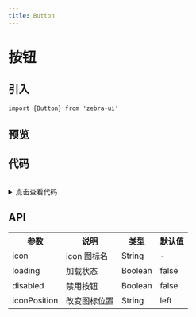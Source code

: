 ```yaml
---
title: Button 
---
```

# 按钮
## 引入
```
import {Button} from 'zebra-ui' 
```
## 预览
<ClientOnly>
  <button-demos/>
</ClientOnly>

## 代码


<details style="margin-top: 32px;">
 <summary style=" outline: none">点击查看代码</summary> 

```vue
    <g-button>默认按钮</g-button>
    <g-button icon="settings">带icon按钮</g-button>
    <g-button :loading="true">加载按钮</g-button>
    <g-button disabled>禁用按钮</g-button>
```
</details>

## API
<table>
  <tr>
    <th>参数</th>
    <th>说明</th>
    <th>类型</th>
    <th>默认值</th>
  </tr>
  <tr>
    <td>icon</td>
    <td>icon 图标名</td>
    <td>String</td>
    <td>-</td>
  </tr>
  <tr>
    <td>loading</td>
    <td>加载状态</td>
    <td>Boolean</td>
    <td>false</td>
  </tr>
  <tr>
    <td>disabled</td>
    <td>禁用按钮</td>
    <td>Boolean</td>
    <td>false</td>
  </tr>
  <tr>
    <td>iconPosition</td>
    <td>改变图标位置</td>
    <td>String</td>
    <td>left</td>
  </tr>
</table>



